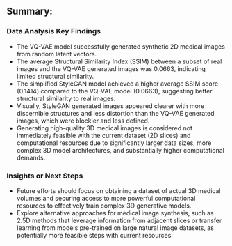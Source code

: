 ## Summary:

### Data Analysis Key Findings

*   The VQ-VAE model successfully generated synthetic 2D medical images from random latent vectors.
*   The average Structural Similarity Index (SSIM) between a subset of real images and the VQ-VAE generated images was 0.0663, indicating limited structural similarity.
*   The simplified StyleGAN model achieved a higher average SSIM score (0.1414) compared to the VQ-VAE model (0.0663), suggesting better structural similarity to real images.
*   Visually, StyleGAN generated images appeared clearer with more discernible structures and less distortion than the VQ-VAE generated images, which were blockier and less defined.
*   Generating high-quality 3D medical images is considered not immediately feasible with the current dataset (2D slices) and computational resources due to significantly larger data sizes, more complex 3D model architectures, and substantially higher computational demands.

### Insights or Next Steps

*   Future efforts should focus on obtaining a dataset of actual 3D medical volumes and securing access to more powerful computational resources to effectively train complex 3D generative models.
*   Explore alternative approaches for medical image synthesis, such as 2.5D methods that leverage information from adjacent slices or transfer learning from models pre-trained on large natural image datasets, as potentially more feasible steps with current resources.
